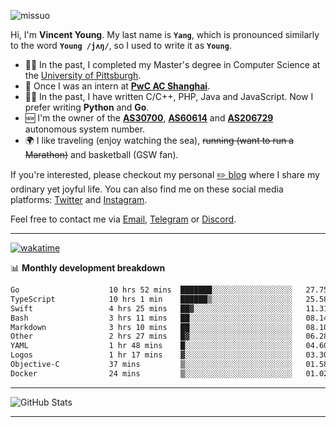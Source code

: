 <p align="left"> <img src="https://komarev.com/ghpvc/?username=missuo&label=Profile%20views&color=0e75b6&style=flat" alt="missuo" /> </p>


Hi, I'm **Vincent Young**. My last name is **`Yang`**, which is pronounced similarly to the word **`Young /jʌŋ/`**, so I used to write it as **`Young`**. 

-  👨‍🎓 In the past, I completed my Master's degree in Computer Science at the [University of Pittsburgh](https://www.pitt.edu).
-  💼 Once I was an intern at **[PwC AC Shanghai](https://www.linkedin.com/company/pwc-ac-shanghai/)**.
-  👨‍💻 In the past, I have written C/C++, PHP, Java and JavaScript. Now I prefer writing **Python** and **Go**.
-  🆕 I'm the owner of the **[AS30700](https://bgp.tools/as/30700)**, **[AS60614](https://bgp.tools/as/60614)** and **[AS206729](https://bgp.tools/as/206729)** autonomous system number.
-  🌍 I like traveling (enjoy watching the sea), ~~running (want to run a Marathon)~~ and basketball (GSW fan).

If you're interested, please checkout my personal [✏️ blog](https://missuo.me/) where I share my ordinary yet joyful life. You can also find me on these social media platforms: [Twitter](https://twitter.com/m1ssuo) and [Instagram](https://www.instagram.com/missuo.me).

Feel free to contact me via <a href="mailto:me@owo.nz">Email</a>, [Telegram](https://t.me/missuo) or [Discord](https://discordapp.com/users/missuo#7448).

-------

[![wakatime](https://wakatime.com/badge/user/c13cd961-40ca-417a-afb6-1f9ea8ac295c.svg)](https://wakatime.com/@missuo)

📊 **Monthly development breakdown**
<!--START_SECTION:waka-->

```txt
Go                    10 hrs 52 mins  ███████░░░░░░░░░░░░░░░░░░   27.75 %
TypeScript            10 hrs 1 min    ██████▒░░░░░░░░░░░░░░░░░░   25.58 %
Swift                 4 hrs 25 mins   ██▓░░░░░░░░░░░░░░░░░░░░░░   11.31 %
Bash                  3 hrs 11 mins   ██░░░░░░░░░░░░░░░░░░░░░░░   08.14 %
Markdown              3 hrs 10 mins   ██░░░░░░░░░░░░░░░░░░░░░░░   08.10 %
Other                 2 hrs 27 mins   █▓░░░░░░░░░░░░░░░░░░░░░░░   06.28 %
YAML                  1 hr 48 mins    █░░░░░░░░░░░░░░░░░░░░░░░░   04.60 %
Logos                 1 hr 17 mins    ▓░░░░░░░░░░░░░░░░░░░░░░░░   03.30 %
Objective-C           37 mins         ▒░░░░░░░░░░░░░░░░░░░░░░░░   01.58 %
Docker                24 mins         ▒░░░░░░░░░░░░░░░░░░░░░░░░   01.02 %
```

<!--END_SECTION:waka-->

-------

![GitHub Stats](https://github-readme-stats-opal-alpha-76.vercel.app/api?username=missuo&show_icons=true&theme=transparent)

-------


